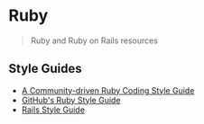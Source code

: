 # Ruby

> Ruby and Ruby on Rails resources

## Style Guides

- [A Community-driven Ruby Coding Style Guide](https://github.com/bbatsov/ruby-style-guide)
- [GitHub's Ruby Style Guide](https://github.com/styleguide/ruby)
- [Rails Style Guide](https://github.com/bbatsov/rails-style-guide)
